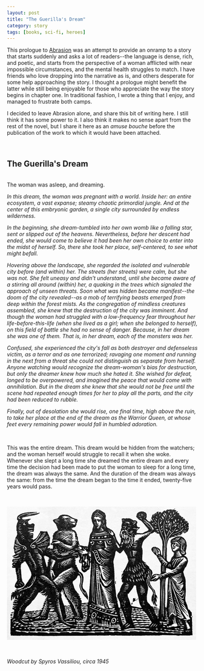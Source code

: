 ```yaml
---
layout: post
title: "The Guerilla's Dream"
category: story
tags: [books, sci-fi, heroes]
---
```


This prologue to [Abrasion](https://www.dpmaddalena.com/20170525/abrasion) was an attempt to provide an onramp to a story that starts suddenly and asks a lot of readers--the language is dense, rich, and poetic, and starts from the perspective of a woman afflicted with near impossible circumstances, and the mental health struggles to match. I have friends who love dropping into the narrative as is, and others desperate for some help approaching the story. I thought a prologue might benefit the latter while still being enjoyable for those who appreciate the way the story begins in chapter one. In traditional fashion, I wrote a thing that I enjoy, and managed to frustrate both camps. 

I decided to leave Abrasion alone, and share this bit of writing here. I still think it has some power to it. I also think it makes no sense apart from the rest of the novel, but I share it here as an *amuse bouche* before the publication of the work to which it would have been attached. 


&nbsp; <br />
## The Guerilla's Dream

&nbsp; <br />
The woman was asleep, and dreaming.

*In this dream, the woman was pregnant with a world. Inside her: an entire ecosystem, a vast expanse; steamy chaotic primordial jungle. And at the center of this embryonic garden, a single city surrounded by endless wilderness.* 
 
*In the beginning, she dream-tumbled into her own womb like a falling star, sent or slipped out of the heavens. Nevertheless, before her descent had ended, she would come to believe it had been her own choice to enter into the midst of herself. So, there she took her place, self-centered, to see what might befall.*

*Hovering above the landscape, she regarded the isolated and vulnerable city before (and within) her. The streets (her streets) were calm, but she was not. She felt uneasy and didn't understand, until she became aware of a stirring all around (within) her, a quaking in the trees which signaled the approach of unseen threats. Soon what was hidden became manifest--the doom of the city revealed--as a mob of terrifying beasts emerged from deep within the forest mists. As the congregation of mindless creatures assembled, she knew that the destruction of the city was imminent. And though the woman had struggled with a low-frequency fear throughout her life-before-this-life (when she lived as a girl; when she belonged to herself), on this field of battle she had no sense of danger. Because, in her dream she was one of them. That is, in her dream, each of the monsters was her.* 

*Confused, she experienced the city's fall as both destroyer and defenseless victim, as a terror and as one terrorized; ravaging one moment and running in the next from a threat she could not distinguish as separate from herself. Anyone watching would recognize the dream-woman's bias for destruction, but only the dreamer knew how much she hated it. She wished for defeat, longed to be overpowered, and imagined the peace that would come with annihilation. But in the dream she knew that she would not be free until the scene had repeated enough times for her to play all the parts, and the city had been reduced to rubble.*
 
*Finally, out of desolation she would rise, one final time, high above the ruin, to take her place at the end of the dream as the Warrior Queen, at whose feet every remaining power would fall in humbled adoration.*
 
&nbsp; <br />

This was the entire dream. This dream would be hidden from the watchers; and the woman herself would struggle to recall it when she woke. Whenever she slept a long time she dreamed the entire dream and every time the decision had been made to put the woman to sleep for a long time, the dream was always the same. And the duration of the dream was always the same: from the time the dream began to the time it ended, twenty-five years would pass. 


&nbsp; <br />

<img src='/assets/beasts.jpg' width='500'> 

&nbsp; 

*Woodcut by Spyros Vassiliou, circa 1945*
